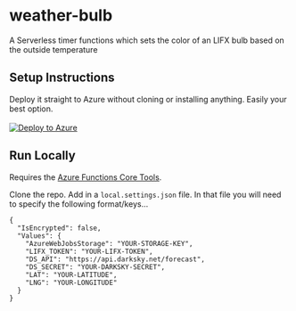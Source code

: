 # weather-bulb

A Serverless timer functions which sets the color of an LIFX bulb based on the outside temperature

## Setup Instructions

Deploy it straight to Azure without cloning or installing anything. Easily your best option.
<br><br>
[![Deploy to Azure](https://azuredeploy.net/deploybutton.png)](https://azuredeploy.net/)

## Run Locally

Requires the [Azure Functions Core Tools](https://docs.microsoft.com/en-us/azure/azure-functions/functions-run-local?wt.mc_id=weatherbulb-github-buhollan).

Clone the repo. Add in a `local.settings.json` file. In that file you will need to specify the following format/keys...

```
{
  "IsEncrypted": false,
  "Values": {
    "AzureWebJobsStorage": "YOUR-STORAGE-KEY",
    "LIFX_TOKEN": "YOUR-LIFX-TOKEN",
    "DS_API": "https://api.darksky.net/forecast",
    "DS_SECRET": "YOUR-DARKSKY-SECRET",
    "LAT": "YOUR-LATITUDE",
    "LNG": "YOUR-LONGITUDE"
  }
}
```

